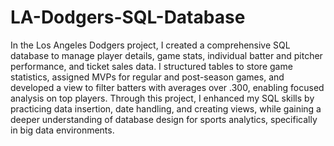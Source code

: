 # LA-Dodgers-SQL-Database
In the Los Angeles Dodgers project, I created a comprehensive SQL database to manage player details, game stats, individual batter and pitcher performance, and ticket sales data. I structured tables to store game statistics, assigned MVPs for regular and post-season games, and developed a view to filter batters with averages over .300, enabling focused analysis on top players. Through this project, I enhanced my SQL skills by practicing data insertion, date handling, and creating views, while gaining a deeper understanding of database design for sports analytics, specifically in big data environments.
